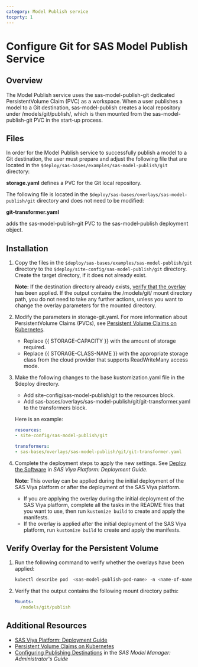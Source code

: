 ```yaml
---
category: Model Publish service
tocprty: 1
---
```


# Configure Git for SAS Model Publish Service

## Overview

The Model Publish service uses the sas-model-publish-git dedicated PersistentVolume Claim (PVC) as a workspace. 
When a user publishes a model to a Git destination, sas-model-publish creates a local repository under /models/git/publish/, which is then mounted from the sas-model-publish-git PVC in the start-up process.

## Files

In order for the Model Publish service to successfully publish a model to a Git destination, the user must prepare and adjust the following file that are located in the `$deploy/sas-bases/examples/sas-model-publish/git` directory:

**storage.yaml**
  defines a PVC for the Git local repository.

The following file is located in the `$deploy/sas-bases/overlays/sas-model-publish/git` directory and does not need to be modified:

**git-transformer.yaml**

  adds the sas-model-publish-git PVC to the sas-model-publish deployment object.

## Installation

1. Copy the files in the `$deploy/sas-bases/examples/sas-model-publish/git` directory to the `$deploy/site-config/sas-model-publish/git` directory. Create the target directory, if it does not already exist.

   **Note:** If the destination directory already exists, [verify that the overlay](#verify-overlay-for-the-persistent-volume) has been applied. 
   If the output contains the /models/git/ mount directory path, you do not need to take any further actions, unless you want to change the overlay parameters for the mounted directory.


2. Modify the parameters in storage-git.yaml. For more information about PersistentVolume Claims (PVCs), see [Persistent Volume Claims on Kubernetes](https://kubernetes.io/docs/concepts/storage/persistent-volumes/#persistentvolumeclaims).

   * Replace {{ STORAGE-CAPACITY }} with the amount of storage required.
   * Replace {{ STORAGE-CLASS-NAME }} with the appropriate storage class from the cloud provider that supports ReadWriteMany access mode.
   
3. Make the following changes to the base kustomization.yaml file in the $deploy directory.

   * Add site-config/sas-model-publish/git to the resources block.
   * Add sas-bases/overlays/sas-model-publish/git/git-transformer.yaml to the transformers block.
   
   Here is an example:
   
   ```yaml
   resources:
   - site-config/sas-model-publish/git
   
   transformers:
   - sas-bases/overlays/sas-model-publish/git/git-transformer.yaml
   ```
  
4. Complete the deployment steps to apply the new settings. See [Deploy the Software](http://documentation.sas.com/?cdcId=itopscdc&cdcVersion=default&docsetId=dplyml0phy0dkr&docsetTarget=p127f6y30iimr6n17x2xe9vlt54q.htm) in _SAS Viya Platform: Deployment Guide_.

   **Note:** This overlay can be applied during the initial deployment of the SAS Viya platform or after the deployment of the SAS Viya platform.
   
   * If you are applying the overlay during the initial deployment of the SAS Viya platform, complete all the tasks in the README files that you want to use, then run `kustomize build` to create and apply the manifests. 
   * If the overlay is applied after the initial deployment of the SAS Viya platform, run `kustomize build` to create and apply the manifests.

## Verify Overlay for the Persistent Volume

1. Run the following command to verify whether the overlays have been applied:

   ```sh
   kubectl describe pod  <sas-model-publish-pod-name> -n <name-of-namespace>
   ```
   
2. Verify that the output contains the following mount directory paths:
    
   ```yaml
   Mounts:
     /models/git/publish
   ```

## Additional Resources

* [SAS Viya Platform: Deployment Guide](http://documentation.sas.com/?cdcId=itopscdc&cdcVersion=default&docsetId=dplyml0phy0dkr&docsetTarget=titlepage.htm)
* [Persistent Volume Claims on Kubernetes](https://kubernetes.io/docs/concepts/storage/persistent-volumes/#persistentvolumeclaims)
* [Configuring Publishing Destinations](http://documentation.sas.com/?cdcId=mdlmgrcdc&cdcVersion=default&docsetId=mdlmgrag&docsetTarget=n0x0rvwqs9lvpun16sfdqoff4tsk.htm) in the _SAS Model Manager: Administrator's Guide_
